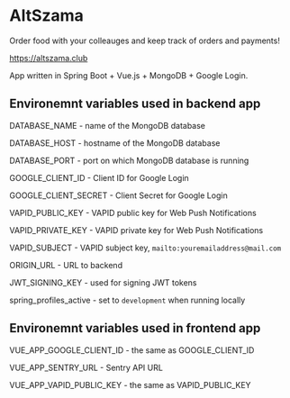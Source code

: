 # AltSzama

Order food with your colleauges and keep track of orders and payments!

https://altszama.club

App written in Spring Boot + Vue.js + MongoDB + Google Login.

## Environemnt variables used in backend app
DATABASE_NAME - name of the MongoDB database

DATABASE_HOST - hostname of the MongoDB database

DATABASE_PORT - port on which MongoDB database is running

GOOGLE_CLIENT_ID - Client ID for Google Login

GOOGLE_CLIENT_SECRET - Client Secret for Google Login

VAPID_PUBLIC_KEY - VAPID public key for Web Push Notifications

VAPID_PRIVATE_KEY - VAPID private key for Web Push Notifications

VAPID_SUBJECT - VAPID subject key, `mailto:youremailaddress@mail.com`

ORIGIN_URL - URL to backend

JWT_SIGNING_KEY - used for signing JWT tokens

spring_profiles_active - set to `development` when running locally

## Environemnt variables used in frontend app

VUE_APP_GOOGLE_CLIENT_ID - the same as GOOGLE_CLIENT_ID

VUE_APP_SENTRY_URL - Sentry API URL

VUE_APP_VAPID_PUBLIC_KEY - the same as VAPID_PUBLIC_KEY